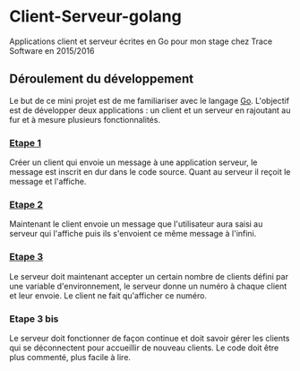 # Client-Serveur-golang
Applications client et serveur écrites en Go pour mon stage chez Trace Software en 2015/2016

## Déroulement du développement

Le but de ce mini projet est de me familiariser avec le langage [Go](https://golang.org/). L'objectif est de développer deux applications : un client et un serveur en rajoutant au fur et à mesure plusieurs fonctionnalités.

### [Etape 1](https://github.com/Mistermatt007/Client-Serveur-golang/commit/64b3ddefb509777e8b1ccc10eac038fc1e648bf4)
Créer un client qui envoie un message à une application serveur, le message est inscrit en dur dans le code source.
Quant au serveur il reçoit le message et l'affiche.

### [Etape 2](https://github.com/Mistermatt007/Client-Serveur-golang/commit/3f63f71afb1a6cd9cd0e3f0b5123494cc950017c)
Maintenant le client envoie un message que l'utilisateur aura saisi au serveur qui l'affiche puis ils s'envoient ce même message à l'infini.

### [Etape 3](https://github.com/Mistermatt007/Client-Serveur-Golang/commit/5c70b360d1ddfafb248658f3cdaa55ca268a45ec)
Le serveur doit maintenant accepter un certain nombre de clients défini par une variable d'environnement, le serveur donne un numéro à chaque client et leur envoie. Le client ne fait qu'afficher ce numéro.

### Etape 3 bis
Le serveur doit fonctionner de façon continue et doit savoir gérer les clients qui se déconnectent pour accueillir de nouveau clients. Le code doit être plus commenté, plus facile à lire.
